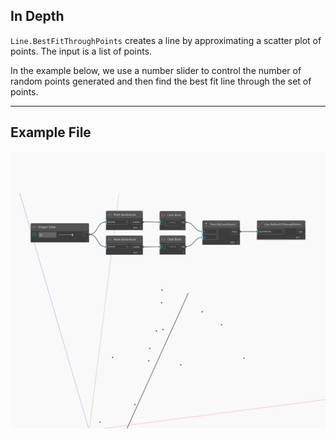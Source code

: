 ## In Depth
`Line.BestFitThroughPoints` creates a line by approximating a scatter plot of points. The input is a list of points. 

In the example below, we use a number slider to control the number of random points generated and then find the best fit line through the set of points.

___
## Example File

![ByBestFitThroughPoints](./Autodesk.DesignScript.Geometry.Line.ByBestFitThroughPoints_img.jpg)

